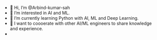 - 👋 Hi, I’m @Arbind-kumar-sah
- 👀 I’m interested in AI and ML.
- 🌱 I’m currently learning Python with AI, ML and Deep Learning.
- 🏫 I want to coooerate with other AI/ML engineers to share knowledge and experience.
- 

<!---
Arbind-sah/Arbind-sah is a ✨ special ✨ repository because its `README.md` (this file) appears on your GitHub profile.
You can click the Preview link to take a look at your changes.
--->
